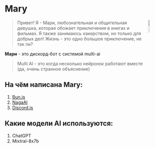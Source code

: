 # Mary

<img align="right" width="10%" src="https://codeberg.org/repo-avatars/b3d32b2bdec20c0731855eef0cf9eb79512eb4d9fadb45e20fb48b77ffde9dde"/>


> Привет! Я - Мари, любознательная и общительная девушка, которая обожает приключения в книгах и фильмах. Я также занимаюсь хакерством, но только для добрых дел! Жизнь - это одно большое приключение, не так ли?


**Мари** - это дискорд-бот с системой multi-ai 

> Multi AI - это когда несколько нейронок работают вместе (да, очень странное объяснение)

## На чём написана Mary:
1. [Bun.js](https://bun.sh/)
2. [NagaAI](https://naga.ac/)
3. [Discord.js](https://discord.js.org/)

## Какие модели AI используются:
1. ChatGPT 
2. Mixtral-8x7b

